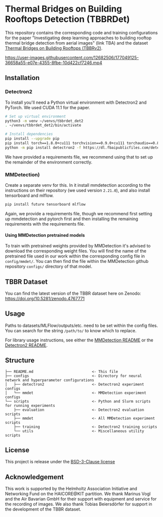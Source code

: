 # Thermal Bridges on Building Rooftops Detection (TBBRDet)

This repository contains the corresponding code and training configurations for the 
paper "Investigating deep learning approaches to building rooftop thermal 
bridge detection from aerial images" (link TBA) and the dataset [Thermal 
Bridges on Building Rooftops (TBBRv2)](https://doi.org/10.5281/zenodo.6517768).


https://user-images.githubusercontent.com/12682506/177049125-36658a55-e07e-4355-8fbe-10d422cf7246.mp4



## Installation

### Detectron2

To install you'll need a Python virtual environment with Detectron2 and PyTorch.
We used CUDA 11.1 for the paper.
```bash
# Set up virtual environment
python3 -m venv ~/venvs/tbbrdet_det2
. ~/venvs/tbbrdet_det2/bin/activate

# Install dependencies
pip install --upgrade pip
pip install torch==1.8.0+cu111 torchvision==0.9.0+cu111 torchaudio==0.8.0 -f https://download.pytorch.org/whl/torch_stable.html
python -m pip install detectron2 -f https://dl.fbaipublicfiles.com/detectron2/wheels/cu111/torch1.8/index.html
```
We have provided a requirements file, we recommend using that to set up the remainder of the environment correctly.


### MMDetection)

Create a separate venv for this.
In it install mmdetection according to the instructions on their repository (we used version `2.21.0`), and also install 
tensorboard and mlflow.
```bash
pip install future tensorboard mlflow
```
Again, we provide a requirements file, though we recommend first setting up mmdetection and pytorch first and then installing the remaining requirements with the requirements file.

#### Using MMDetection pretrained models

To train with pretrained weights provided by MMDetection it's advised to download the corresponding weight files.
You will find the name of the pretrained file used in our work within the corresponding config file in `config/mmdet/`.
You can then find the file within the MMDetection github repository `configs/` directory of that model.

## TBBR Dataset

You can find the latest version of the TBBR dataset here on Zenodo: https://doi.org/10.5281/zenodo.4767771

## Usage

Paths to datasets/MLFlow/outputs/etc. need to be set within the config files. 
You can search for the string `/path/to/` to know which to replace.

For library usage instructions, see either the [MMDetection README](scripts/mmdet/README.md) or the [Detectron2 README](scripts/README.md).


## Structure

```
├── README.md                           <- This file
├── configs                             <- Directory for neural network and hyperparameter configurations
│   ├── detectron2                      <- Detectron2 experiment configs
│   └── mmdet                           <- MMDetection experiment configs
└── scripts                             <- Python and Slurm scripts for running experiments
    ├── evaluation                      <- Detectron2 evaluation scripts
    ├── mmdet                           <- All MMDetection experiment scripts
    ├── training                        <- Detectron2 training scripts
    └── utils                           <- Miscellaneous utility scripts
```

## License

This project is release under the 
[BSD-3-Clause license](https://github.com/Helmholtz-AI-Energy/TBBRDet/blob/main/LICENSE)

## Acknowledgement

This work is supported by the Helmholtz Association Initiative and Networking Fund on the HAICORE@KIT partition.
We thank Marinus Vogl and the Air Bavarian GmbH for their support with equipment and service for the recording of images.
We also thank Tobias Beiersdörfer for support in the development of the TBBR dataset.
